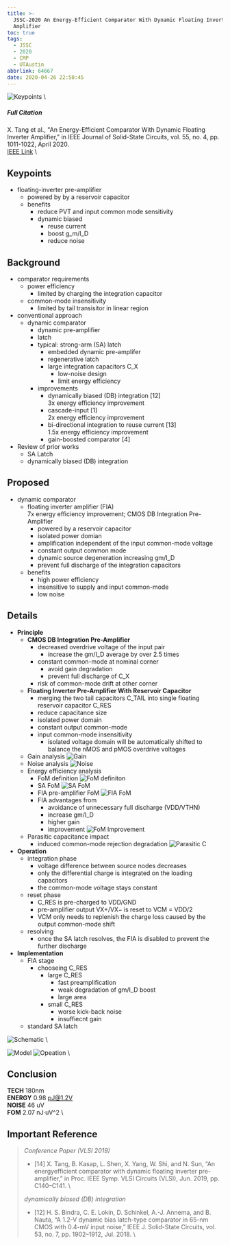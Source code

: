 ```yaml
---
title: >-
  JSSC-2020 An Energy-Efficient Comparator With Dynamic Floating Inverter
  Amplifier
toc: true
tags:
  - JSSC
  - 2020
  - CMP
  - UTAustin
abbrlink: 64667
date: 2020-04-26 22:50:45
---
```


![Keypoints](https://img.mubu.com/document_image/9eb8e6d4-1b25-4804-ad7e-8432158900f0-216525.jpg) \

##### Full Citation

X. Tang et al., "An Energy-Efficient Comparator With Dynamic Floating Inverter Amplifier," in IEEE Journal of Solid-State Circuits, vol. 55, no. 4, pp. 1011-1022, April 2020. \
[IEEE Link](https://ieeexplore.ieee.org/document/8947992) \

## Keypoints

- floating-inverter pre-amplifier
  - powered by by a reservoir capacitor
  - benefits
    - reduce PVT and input common mode sensitivity
    - dynamic biased
      - reuse current
      - boost g_m/I_D
      - reduce noise

## Background

- comparator requirements
  - power efficiency
    - limited by charging the integration capacitor
  - common-mode insensitivity
    - limited by tail transisitor in linear region
- conventional approach
  - dynamic comparator
    - dynamic pre-amplifier
    - latch
    - typical: strong-arm (SA) latch
      - embedded dynamic pre-amplifer
      - regenerative latch
      - large integration capacitors C_X
        - low-noise design
        - limit energy efficiency
    - improvements
      - dynamically biased (DB) integration [12]  
        3x energy efficiency improvement
      - cascade-input [1]  
        2x energy efficiency improvement
      - bi-directional integration to reuse current [13]  
        1.5x energy efficiency improvement
      - gain-boosted comparator [4]
- Review of prior works
  - SA Latch
  - dynamically biased (DB) integration

## Proposed

- dynamic comparator
  - floating inverter amplifier (FIA)  
    7x energy efficiency improvement; CMOS DB Integration Pre-Amplifier
    - powered by a reservoir capacitor
    - isolated power domian
    - amplification independent of the input common-mode voltage
    - constant output common mode
    - dynamic source degeneration increasing gm/I_D
    - prevent full discharge of the integration capacitors
  - benefits
    - high power efficiency
    - insensitive to supply and input common-mode
    - low noise

## Details

- **Principle**
  - **CMOS DB Integration Pre-Amplifier**
    - decreased overdrive voltage of the input pair
      - increase the gm/I_D average by over 2.5 times
    - constant common-mode at nominal corner
      - avoid gain degradation
      - prevent full discharge of C_X
    - risk of common-mode drift at other corner
  - **Floating Inverter Pre-Amplifier With Reservoir Capacitor**
    - merging the two tail capacitors C_TAIL into single floating reservoir capacitor C_RES
    - reduce capacitance size
    - isolated power domain
    - constant output common-mode
    - input common-mode insensitivity
      - isolated voltage domain will be automatically shifted to balance the nMOS and pMOS overdrive voltages
  - Gain analysis
    ![Gain](https://img.mubu.com/document_image/f68b7b6a-7f8a-44c6-b5f4-52873e0cf1a8-216525.jpg)
  - Noise analysis
    ![Noise](https://img.mubu.com/document_image/287f98c1-9de5-43c8-910a-d619a473a940-216525.jpg)
  - Energy efficiency analysis
    - FoM definition
      ![FoM definiton](https://img.mubu.com/document_image/0ab66a44-a21b-4da7-b5ee-cae3cd79fe44-216525.jpg)
    - SA FoM
      ![SA FoM](https://img.mubu.com/document_image/f12d1e68-ba6c-4d35-9da3-529f5fe8e925-216525.jpg)
    - FIA pre-amplifier FoM
      ![FIA FoM](https://img.mubu.com/document_image/46e55672-350e-4c98-8c9f-a9229cd0a5f2-216525.jpg)
    - FIA advantages from
      - avoidance of unnecessary full discharge (VDD/VTHN)
      - increase gm/I_D
      - higher gain
      - improvement
        ![FoM Improvement](https://img.mubu.com/document_image/cb8d4e95-33f9-4275-b51c-83bec4ae9b81-216525.jpg)
  - Parasitic capacitance impact
    - induced common-mode rejection degradation
      ![Parasitic C](https://img.mubu.com/document_image/9d0043f8-c9d5-41db-a010-d9d45612c01d-216525.jpg)
- **Operation**
  - integration phase
    - voltage difference between source nodes decreases
    - only the differential charge is integrated on the loading capacitors
    - the common-mode voltage stays constant
  - reset phase
    - C_RES is pre-charged to VDD/GND
    - pre-amplifier output VX+/VX− is reset to VCM = VDD/2
    - VCM only needs to replenish the charge loss caused by the output common-mode shift
  - resolving
    - once the SA latch resolves, the FIA is disabled to prevent the further discharge
- **Implementation**
  - FIA stage
    - chooseing C_RES
      - large C_RES
        - fast preamplification
        - weak degradation of gm/I_D boost
        - large area
      - small C_RES
        - worse kick-back noise
        - insuffiecnt gain
  - standard SA latch

![Schematic](https://img.mubu.com/document_image/0a6696ca-7598-4fc8-8dbb-872342890f73-216525.jpg) \

![Model](https://img.mubu.com/document_image/bfa51c2e-4e3a-4512-ab38-da7f50145023-216525.jpg) ![Opeation](https://img.mubu.com/document_image/3260d0af-894a-4831-8d59-76fb6d25d9b1-216525.jpg) \

## Conclusion

**TECH** 180nm \
**ENERGY** 0.98 pJ@1.2V \
**NOISE** 46 uV \
**FOM** 2.07 nJ·uV^2 \

## Important Reference
>
> *Conference Paper (VLSI 2019)*
>
> - [14] X. Tang, B. Kasap, L. Shen, X. Yang, W. Shi, and N. Sun, “An energyefficient comparator with dynamic floating inverter pre-amplifier,” in Proc. IEEE Symp. VLSI Circuits (VLSI), Jun. 2019, pp. C140–C141. \
>
> *dynamically biased (DB) integration*
>
> - [12] H. S. Bindra, C. E. Lokin, D. Schinkel, A.-J. Annema, and B. Nauta, “A 1.2-V dynamic bias latch-type comparator in 65-nm CMOS with 0.4-mV input noise,” IEEE J. Solid-State Circuits, vol. 53, no. 7, pp. 1902–1912, Jul. 2018. \
